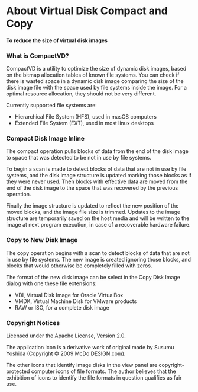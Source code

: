 # About Virtual Disk Compact and Copy

#### To reduce the size of virtual disk images

### What is CompactVD?

CompactVD is a utility to optimize the size of dynamic disk images, based on
 the bitmap allocation tables of known file systems. You can check if there is
 wasted space in a dynamic disk image comparing the size of the disk image file
 with the space used by file systems inside the image. For a optimal resource
 allocation, they should not be very different.

Currently supported file systems are:
* Hierarchical File System (HFS), used in masOS computers
* Extended File System (EXT), used in most linux desktops

### Compact Disk Image Inline

The compact operation pulls blocks of data from the end of the disk image to
 space that was detected to be not in use by file systems.

To begin a scan is made to detect blocks of data that are not in use by file
 systems, and the disk image structure is updated marking those blocks as if
 they were never used. Then blocks with effective data are moved from the end
 of the disk image to the space that was recovered by the previous operation.

Finally the image structure is updated to reflect the new position of the moved
 blocks, and the image file size is trimmed. Updates to the image structure are
 temporarily saved on the host media and will be written to the image at next
 program execution, in case of a recoverable hardware failure. 

### Copy to New Disk Image

The copy operation begins with a scan to detect blocks of data that are not in
 use by file systems. The new image is created ignoring those blocks, and blocks
 that would otherwise be completely filled with zeros.

The format of the new disk image can be select in the Copy Disk Image dialog with
 one these file extensions:
* VDI, Virtual Disk Image for Oracle VirtualBox
* VMDK, Virtual Machine Disk for VMware products
* RAW or ISO, for a complete disk image

### Copyright Notices

Licensed under the Apache License, Version 2.0.

The application icon is a derivative work of original made by Susumu Yoshida
 (Copyright © 2009 McDo DESIGN.com).

The other icons that identify image disks in the view panel are copyright-protected
 computer icons of file formats. The author believes that the exhibition of icons
 to identify the file formats in question qualifies as fair use.
 